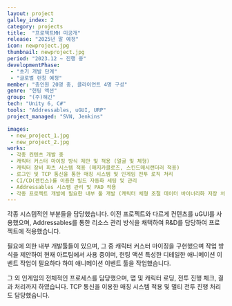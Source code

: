 ```yaml
---
layout: project
galley_index: 2
category: projects
title:  "프로젝트MH 미공개"
release: "2025년 말 예정"
icon: newproject.jpg
thumbnail: newproject.jpg
period: "2023.12 ~ 진행 중"
developmentPhase:
 - "초기 개발 단계"
 - "글로벌 런칭 예정"
member: "총인원 20명 중, 클라이언트 4명 구성"
genre: "헌팅 액션"
group: "(주)해긴"
tech: "Unity 6, C#"
tools: "Addressables, uGUI, URP"
project_managed: "SVN, Jenkins"

images:
 - new_project_1.jpg
 - new_project_2.jpg
works:
 - 각종 컨텐츠 개발 중
 - 캐릭터 커스터 마이징 방식 제안 및 적용 (얼굴 및 체형)
 - 캐릭터 장비 파츠 시스템 적용 (매지카클로즈, 스킨드매시랜더러 적용)
 - 로그인 및 TCP 통신을 통한 매칭 시스템 및 인게임 전투 로직 처리
 - CI/CD(젠킨스)를 이용한 빌드 자동화 세팅 및 관리
 - Addressables 시스템 관리 및 PAD 적용
 - 각종 프로젝트 개발에 필요한 내부 툴 개발 (캐릭터 체형 조절 데이터 바이너리화 저장 처리, 애니메이션 클립 레이어화 툴 개발, 세팅된 몬스터 생성 등)
---
```


각종 시스템적인 부분들을 담당했습니다. 이전 프로젝트와 다르게 컨텐츠를 uGUI를 사용했으며, Addressables를 통한 리소스 관리 방식을 채택하여 R&D를 담당하여 프로젝트에 적용했습니다.

필요에 의한 내부 개발툴들이 있으며, 그 중 캐릭터 커스터 마이징을 구현했으며 작업 방식을 제안하여 현재 아트팀에서 사용 중이며, 헌팅 액션 특성한 디테일한 애니메이션 이벤트 작업이 필요하다 하여 애니메이션 이벤트 툴을 작업했습니다.

그 외 인게임의 전체적인 프로세스를 담당했으며, 맵 및 캐릭터 로딩, 전투 진행 체크, 결과 처리까지 하였습니다. TCP 통신을 이용한 매칭 시스템 적용 및 멀티 전투 진행 처리도 담당했습니다.